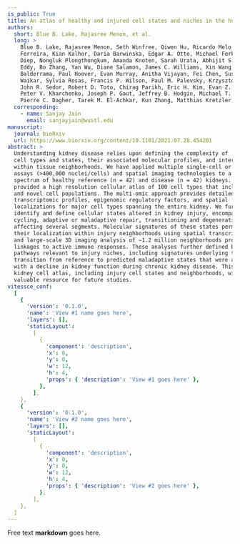 ```yaml
---
is_public: True
title: An atlas of healthy and injured cell states and niches in the human kidney
authors:
  short: Blue B. Lake, Rajasree Menon, et al.
  long: >
    Blue B. Lake, Rajasree Menon, Seth Winfree, Qiwen Hu, Ricardo Melo
    Ferreira, Kian Kalhor, Daria Barwinska, Edgar A. Otto, Michael Ferkowicz, Dinh
    Diep, Nongluk Plongthongkum, Amanda Knoten, Sarah Urata, Abhijit S. Naik, Sean
    Eddy, Bo Zhang, Yan Wu, Diane Salamon, James C. Williams, Xin Wang, Karol S.
    Balderrama, Paul Hoover, Evan Murray, Anitha Vijayan, Fei Chen, Sushrut S.
    Waikar, Sylvia Rosas, Francis P. Wilson, Paul M. Palevsky, Krzysztof Kiryluk,
    John R. Sedor, Robert D. Toto, Chirag Parikh, Eric H. Kim, Evan Z. Macosko,
    Peter V. Kharchenko, Joseph P. Gaut, Jeffrey B. Hodgin, Michael T. Eadon,
    Pierre C. Dagher, Tarek M. El-Achkar, Kun Zhang, Matthias Kretzler, Sanjay Jain
  corresponding:
    - name: Sanjay Jain
      email: sanjayjain@wustl.edu
manuscript:
  journal: bioRxiv
  url: https://www.biorxiv.org/content/10.1101/2021.07.28.454201
abstract: >
  Understanding kidney disease relies upon defining the complexity of
  cell types and states, their associated molecular profiles, and interactions
  within tissue neighborhoods. We have applied multiple single-cell or -nucleus
  assays (>400,000 nuclei/cells) and spatial imaging technologies to a broad
  spectrum of healthy reference (n = 42) and disease (n = 42) kidneys. This has
  provided a high resolution cellular atlas of 100 cell types that include rare
  and novel cell populations. The multi-omic approach provides detailed
  transcriptomic profiles, epigenomic regulatory factors, and spatial
  localizations for major cell types spanning the entire kidney. We further
  identify and define cellular states altered in kidney injury, encompassing
  cycling, adaptive or maladaptive repair, transitioning and degenerative states
  affecting several segments. Molecular signatures of these states permitted
  their localization within injury neighborhoods using spatial transcriptomics,
  and large-scale 3D imaging analysis of ∼1.2 million neighborhoods provided
  linkages to active immune responses. These analyses further defined biological
  pathways relevant to injury niches, including signatures underlying the
  transition from reference to predicted maladaptive states that were associated
  with a decline in kidney function during chronic kidney disease. This human
  kidney cell atlas, including injury cell states and neighborhoods, will be a
  valuable resource for future studies.
vitessce_conf:
  [
    {
      'version': '0.1.0',
      'name': 'View #1 name goes here',
      'layers': [],
      'staticLayout':
        [
          {
            'component': 'description',
            'x': 0,
            'y': 0,
            'w': 12,
            'h': 4,
            'props': { 'description': 'View #1 goes here' },
          },
        ],
    },
    {
      'version': '0.1.0',
      'name': 'View #2 name goes here',
      'layers': [],
      'staticLayout':
        [
          {
            'component': 'description',
            'x': 0,
            'y': 0,
            'w': 12,
            'h': 4,
            'props': { 'description': 'View #2 goes here' },
          },
        ],
    },
  ]
---
```


Free text **markdown** goes here.
